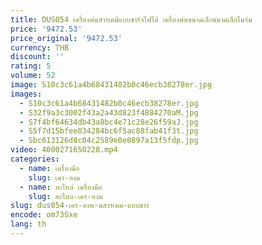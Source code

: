 ```yaml
---
title: DUS054 เครื่องพ่นสารเคมีแบบชาร์จไฟได้ เครื่องพ่นขนาดเล็กขนาดเล็กในร่ม
price: '9472.53'
price_original: '9472.53'
currency: THB
discount: ''
rating: 5
volume: 52
image: S10c3c61a4b68431482b0c46ecb38278er.jpg
images:
  - S10c3c61a4b68431482b0c46ecb38278er.jpg
  - S32f9a3c3002f43a2a43d823f4884270aM.jpg
  - S7f4bf64634db43a8bc4e71c28e26f59aJ.jpg
  - S5f7d15bfee034284bc6f5ac88fab41f3t.jpg
  - Sbc613126d8c04c2589e0e0897a13f5fdp.jpg
video: 4000271650228.mp4
categories:
  - name: เครื่องมือ
    slug: เคร-องม
  - name: อะไหล่ เครื่องมือ
    slug: อะไหล-เคร-องม
slug: dus054-เคร-องพ-นสารเคม-แบบชาร
encode: om73Sxe
lang: th
---
```

  